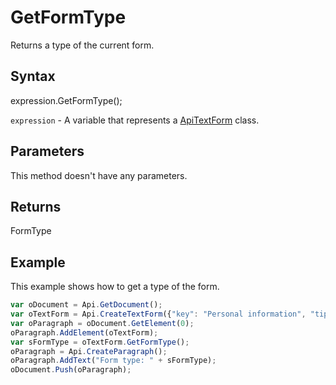 # GetFormType

Returns a type of the current form.

## Syntax

expression.GetFormType();

`expression` - A variable that represents a [ApiTextForm](../ApiTextForm.md) class.

## Parameters

This method doesn't have any parameters.

## Returns

FormType

## Example

This example shows how to get a type of the form.

```javascript
var oDocument = Api.GetDocument();
var oTextForm = Api.CreateTextForm({"key": "Personal information", "tip": "Enter your first name", "required": true, "placeholder": "First name", "comb": true, "maxCharacters": 10, "cellWidth": 3, "multiLine": false, "autoFit": false});
var oParagraph = oDocument.GetElement(0);
oParagraph.AddElement(oTextForm);
var sFormType = oTextForm.GetFormType();
oParagraph = Api.CreateParagraph();
oParagraph.AddText("Form type: " + sFormType);
oDocument.Push(oParagraph);
```
